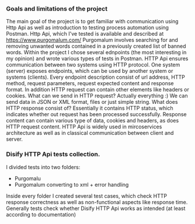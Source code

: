 ### Goals and limitations of the project

The main goal of the project is to get familiar with communication using Http Api as well as introduction to testing process automation using Postman.
Http Api, which I've tested is available and described at https://www.purgomalum.com/
Purgomalum involves searching for and removing unwanted words contained in a previously created list of banned words.
Within the project I chose several ednpoints (the most interesting in my opinion) and wrote various types of tests in Postman.
HTTP Api ensures communication between two systems using HTTP protocol. One system (server) exposes endpoints, which can be used by another system or systems (clients). Every endpoint description consist of url address, HTTP method, request parameters, request expected content and response format. In addition HTTP request can contain other elements like headers or cookies.
What can we send in HTTP request? Actually everything :) We can send data in JSON or XML format, files or just simple string. What does HTTP response consist of? Essentially it contains HTTP status, which indicates whether out request has been processed successfully. Response content can contain various type of data, cookies and headers, as does HTTP request content.
HTTP Api is widely used in mircoservices architecture as well as in classical communication between client and server.

### Disify HTTP Api tests collection.
I divided tests into two folders:
* Purgomalu
* Purgomalum converting to xml + error handling

Inside every folder I created several test cases, which check HTTP response correctness as well as non-functional aspects like response time. Generally tests check whether Disify HTTP Api works as intended (at least according to documentation)
